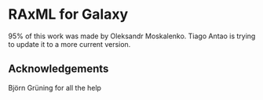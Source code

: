 RAxML for Galaxy
================

95% of this work was made by Oleksandr Moskalenko. Tiago Antao
is trying to update it to a more current version.

Acknowledgements
----------------

Björn Grüning for all the help
